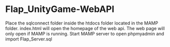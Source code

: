 # Flap_UnityGame-WebAPI
Place the sqlconnect folder inside the htdocs folder located in the MAMP folder. index.html will open the homepage of the web api. The web page will only open if MAMP is running.
Start MAMP server to open phpmyadmin and import Flap_Server.sql
